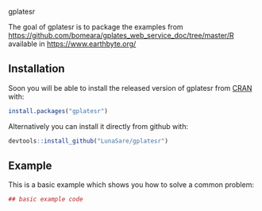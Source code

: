 gplatesr

The goal of gplatesr is to package the examples from https://github.com/bomeara/gplates_web_service_doc/tree/master/R available in  https://www.earthbyte.org/

## Installation

Soon you will be able to install the released version of gplatesr from [CRAN](https://CRAN.R-project.org) with:

``` r
install.packages("gplatesr")
```
Alternatively you can install it directly from github with:
``` r
devtools::install_github("LunaSare/gplatesr")
```

## Example

This is a basic example which shows you how to solve a common problem:

``` r
## basic example code
```

